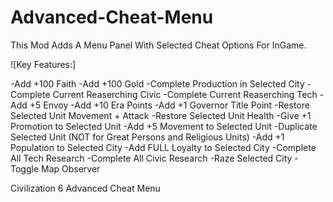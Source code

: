 # Advanced-Cheat-Menu

This Mod Adds A Menu Panel With Selected Cheat Options For InGame.

![Key Features:]

-Add +100 Faith
-Add +100 Gold
-Complete Production in Selected City
-Complete Current Reaserching Civic
-Complete Current Reaserching Tech
-Add +5 Envoy
-Add +10 Era Points
-Add +1 Governor Title Point
-Restore Selected Unit Movement + Attack
-Restore Selected Unit Health
-Give +1 Promotion to Selected Unit
-Add +5 Movement to Selected Unit
-Duplicate Selected Unit (NOT for Great Persons and Religious Units)
-Add +1 Population to Selected City
-Add FULL Loyalty to Selected City 
-Complete All Tech Research
-Complete All Civic Research
-Raze Selected City
-Toggle Map Observer


Civilization 6 Advanced Cheat Menu
